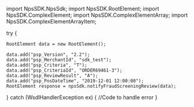 import NpsSDK.NpsSdk;
import NpsSDK.RootElement;
import NpsSDK.ComplexElement;
import NpsSDK.ComplexElementArray;
import NpsSDK.ComplexElementArrayItem;

try {

    RootElement data = new RootElement();

    data.add("psp_Version", "2.2");
    data.add("psp_MerchantId", "sdk_test");
    data.add("psp_Criteria", "T");
    data.add("psp_CriteriaId", "ORDER69461-3");
    data.add("psp_ReviewResult", "A");
    data.add("psp_PosDateTime", "2019-12-01 12:00:00");
    RootElement response = npsSdk.notifyFraudScreeningReview(data);

} catch (WsdlHandlerException ex) {
    //Code to handle error
}
